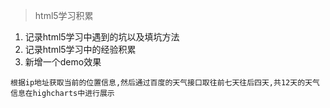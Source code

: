 > html5学习积累

1. 记录html5学习中遇到的坑以及填坑方法
2. 记录html5学习中的经验积累
3. 新增一个demo效果
  ```
  根据ip地址获取当前的位置信息,然后通过百度的天气接口取往前七天往后四天,共12天的天气信息在highcharts中进行展示
  ```
